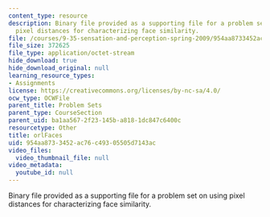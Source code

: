 ```yaml
---
content_type: resource
description: Binary file provided as a supporting file for a problem set on using
  pixel distances for characterizing face similarity.
file: /courses/9-35-sensation-and-perception-spring-2009/954aa8733452ac76c49305505d7143ac_orlFaces.mat
file_size: 372625
file_type: application/octet-stream
hide_download: true
hide_download_original: null
learning_resource_types:
- Assignments
license: https://creativecommons.org/licenses/by-nc-sa/4.0/
ocw_type: OCWFile
parent_title: Problem Sets
parent_type: CourseSection
parent_uid: ba1aa567-2f23-145b-a818-1dc847c6400c
resourcetype: Other
title: orlFaces
uid: 954aa873-3452-ac76-c493-05505d7143ac
video_files:
  video_thumbnail_file: null
video_metadata:
  youtube_id: null
---
```

Binary file provided as a supporting file for a problem set on using pixel distances for characterizing face similarity.